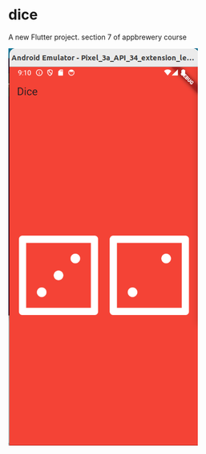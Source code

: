# dice

A new Flutter project. section 7 of appbrewery course

![Screenshot ](images/screenshot.png)